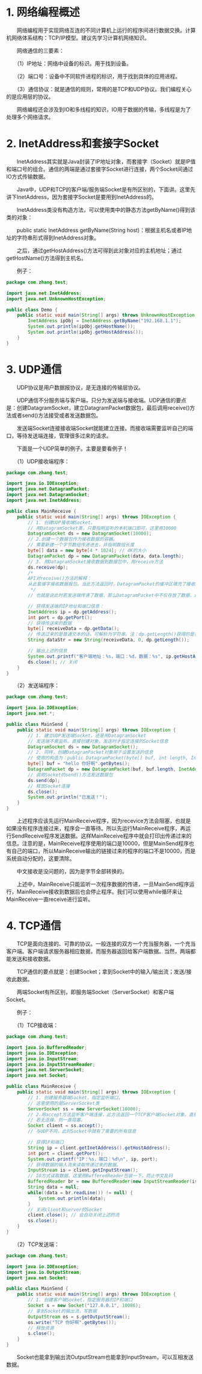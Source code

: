 # 1. 网络编程概述

　　网络编程用于实现网络互连的不同计算机上运行的程序间进行数据交换。计算机网络体系结构：TCP/IP模型。建议先学习计算机网络知识。

　　网络通信的三要素：

　　（1）IP地址：网络中设备的标识。用于找到设备。

　　（2）端口号：设备中不同软件进程的标识，用于找到具体的应用进程。

　　（3）通信协议：就是通信的规则，常用的是TCP和UDP协议。我们编程关心的是应用层的协议。

　　网络编程还会涉及到IO和多线程的知识，IO用于数据的传输，多线程是为了处理多个网络请求。

# 2. InetAddress和套接字Socket

　　InetAddress其实就是Java封装了IP地址对象，而套接字（Socket）就是IP值和端口号的组合。通信的两端是通过套接字Socket进行连接，两个Socket间通过IO方式传输数据。

　　Java中，UDP和TCP的客户端/服务端Socket是有所区别的，下面讲。这里先讲下InetAddress，因为套接字Socket是要用到InetAddress的。

　　InetAddress类没有构造方法，可以使用类中的静态方法getByName()得到该类的对象：

　　public static InetAddress getByName(String host)：根据主机名或者IP地址的字符串形式得到InetAddress对象。

　　之后，通过getHostAddress()方法可得到此对象对应的主机地址；通过getHostName()方法得到主机名。

　　例子：

```java
package com.zhang.test;

import java.net.InetAddress;
import java.net.UnknownHostException;

public class Demo {
    public static void main(String[] args) throws UnknownHostException {
        InetAddress ipObj = InetAddress.getByName("192.168.1.1");
        System.out.println(ipObj.getHostName());
        System.out.println(ipObj.getHostAddress());
    }
}
```

# 3. UDP通信

　　UDP协议是用户数据报协议，是无连接的传输层协议。

　　UDP通信不分服务端与客户端，只分为发送端与接收端。UDP通信的要点是：创建DatagramSocket，建立DatagramPacket数据包，最后调用receive()方法或者send()方法接受或者发送数据包。

　　发送端Socket连接接收端Socket就能建立连接。而接收端需要监听自己的端口，等待发送端连接，管理很多过来的请求。

　　下面是一个UDP简单的例子。主要是要看例子！

　　（1）UDP接收端程序：


```java
package com.zhang.test;

import java.io.IOException;
import java.net.DatagramPacket;
import java.net.DatagramSocket;
import java.net.InetAddress;

public class MainReceive {
    public static void main(String[] args) throws IOException {
        // 1. 创建UDP接收端Socket。
        // 用DatagramSocket类，只要指明监听的本机端口即可。这里用10000
        DatagramSocket ds = new DatagramSocket(10000);
        // 2.创建一个数据包作为接收数据的容器。
        // 需要新建一个字节数组传递进去，并指明数组长度
        byte[] data = new byte[4 * 1024]; // 4K的大小
        DatagramPacket dp = new DatagramPacket(data, data.length);
        // 3. 用DatagramSocket接收数据到数据包中，用receive方法
        ds.receive(dp);
        /*
        API对receive()方法的解释：
        从此套接字接收数据报包。当此方法返回时，DatagramPacket的缓冲区填充了接收的数据。数据报包也包含发送方的 IP 地址和端口号。此方法在接收到数据报前一直阻塞。数据报包对象的length 字段包含所接收信息的长度。如果信息比包的长度长，该信息将被截断。
         */
        // 也就是说此时若发送端传递了数据，那么DatagramPacket中不仅存放了数据，还存放了发送端信息

        // 获得发送端的IP地址和端口信息：
        InetAddress ip = dp.getAddress();
        int port = dp.getPort();
        // 获得传送来的数据
        byte[] receiveData = dp.getData();
        // 传送过来的是普通文本的话，可解析为字符串。注：dp.getLength()获得的是有效长度
        String dataStr = new String(receiveData, 0, dp.getLength());

        // 输出上述的信息
        System.out.printf("客户端地址：%s，端口：%d，数据：%s", ip.getHostAddress(), port, dataStr);
        ds.close(); // 关闭
    }
}
```

　　（2）发送端程序：

```java
package com.zhang.test;

import java.io.IOException;
import java.net.*;

public class MainSend {
    public static void main(String[] args) throws IOException {
        // 1. 建立UDP发送端Socket，还是用DatagramSocket
        // 发送端不需监听。直接创建对象。发送时才指定连接的Socket信息
        DatagramSocket ds = new DatagramSocket();
        // 2. 同样，创建DatagramPacket对象用于设置发送的信息
        // 使用的构造为：public DatagramPacket(byte[] buf, int length, InetAddress addr, int port)。正好包含了以下信息：数据、长度、远程主机IP和端口号
        byte[] buf = "hello 你好啊".getBytes();
        DatagramPacket dp = new DatagramPacket(buf, buf.length, InetAddress.getByName("127.0.0.1"), 10000);
        // 调用Socket的send()方法发送数据包
        ds.send(dp);
        // 释放Socket连接
        ds.close();
        System.out.println("已发送！");
    }
}
```

　　上述程序应该先运行MainReceive程序，因为recevice方法会阻塞，也就是如果没有程序连接过来，程序会一直等待。所以先运行MainReceive程序，再运行SendReceive程序发送数据。这样MainReceive程序中就会打印出传递过来的信息。注意的是，MainReceive程序使用的端口是10000，但是MainSend程序也有自己的端口，所以MainReceive输出的链接过来的程序的端口不是10000，而是系统自动分配的，这要清除。

　　中文接收是没问题的，因为是字节全部转换的。

　　上述中，MainReceive只能监听一次程序数据的传递，一旦MainSend程序运行，MainReceive接收到数据后也会停止程序。我们可以使用while循环来让MainReceive一直receive进行监听。

# 4. TCP通信

　　TCP是面向连接的、可靠的协议。一般连接的双方一个充当服务器，一个充当客户端。客户端请求服务器相应数据，而服务器返回给客户端数据。当然，两端都能发送和接收数据。

　　TCP通信的要点就是：创建Socket；拿到Socket中的输入/输出流；发送/接收此数据。

　　两端Socket有所区别，即服务端Socket（ServerSocket）和客户端Socket。

　　例子：

　　（1）TCP接收端：


```java
package com.zhang.test;

import java.io.BufferedReader;
import java.io.IOException;
import java.io.InputStream;
import java.io.InputStreamReader;
import java.net.ServerSocket;
import java.net.Socket;

public class MainReceive {
    public static void main(String[] args) throws IOException {
        // 1. 创建服务器端Socket，指定监听端口。
        // 这里使用的是ServerSocket类
        ServerSocket ss = new ServerSocket(10000);
        // 2.用accept方法监听客户端连接，此方法返回一个TCP客户端Socket对象。直接用Socket类型接收
        // 若无连接，则一直阻塞。
        Socket client = ss.accept();
        // 与UDP不同，此时Socket中就有了需要的所有信息

        // 获得IP和端口
        String ip = client.getInetAddress().getHostAddress();
        int port = client.getPort();
        System.out.printf("IP：%s，端口：%d\n", ip, port);
        // 获得数据的输入流来读取传递过来的数据。
        InputStream is = client.getInputStream();
        // IO方式读取数据。这里用BufferedReader包装一下，防止中文乱码
        BufferedReader br = new BufferedReader(new InputStreamReader(is));
        String data = null;
        while((data = br.readLine()) != null) {
            System.out.println(data);
        }
        // 关闭client和server的Socket
        client.close(); // 会自动关闭上述的流
        ss.close();
    }
}
```

　　（2）TCP发送端：

```java
package com.zhang.test;

import java.io.IOException;
import java.io.OutputStream;
import java.net.Socket;

public class MainSend {
    public static void main(String[] args) throws IOException {
        // 1. 创建客户端Socket，指定服务器的IP和端口
        Socket s = new Socket("127.0.0.1", 10086);
        // 拿到Socket的输出流，写数据
        OutputStream os = s.getOutputStream();
        os.write("TCP 你好啊".getBytes());
        // 释放资源
        s.close();
    }
}
```

　　Socket也能拿到输出流OutputStream也能拿到InputStream，可以互相发送数据。

